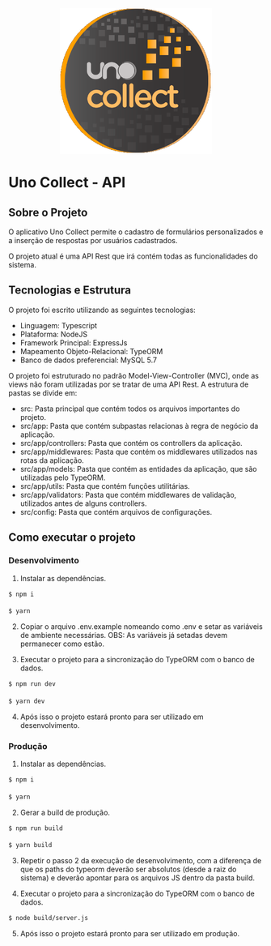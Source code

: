 <img
  src="./logo.png"
  width="300"
  style="display: block; margin-left: auto; margin-right: auto;"
/>

# Uno Collect - API

## Sobre o Projeto

O aplicativo Uno Collect permite o cadastro de formulários personalizados e a
inserção de respostas por usuários cadastrados.

O projeto atual é uma API Rest que irá contém todas as funcionalidades do sistema.

## Tecnologias e Estrutura
O projeto foi escrito utilizando as seguintes tecnologias:

* Linguagem: Typescript
* Plataforma: NodeJS
* Framework Principal: ExpressJs
* Mapeamento Objeto-Relacional: TypeORM
* Banco de dados preferencial: MySQL 5.7

O projeto foi estruturado no padrão Model-View-Controller (MVC), onde as views
não foram utilizadas por se tratar de uma API Rest. A estrutura de pastas se
divide em:

* src: Pasta principal que contém todos os arquivos importantes do projeto.
* src/app: Pasta que contém subpastas relacionas à regra de negócio da aplicação.
* src/app/controllers: Pasta que contém os controllers da aplicação.
* src/app/middlewares: Pasta que contém os middlewares utilizados nas rotas da
aplicação.
* src/app/models: Pasta que contém as entidades da aplicação, que são utilizadas
  pelo TypeORM.
* src/app/utils: Pasta que contém funções utilitárias.
* src/app/validators: Pasta que contém middlewares de validação, utilizados
  antes de alguns controllers.
* src/config: Pasta que contém arquivos de configurações.

## Como executar o projeto
### Desenvolvimento
1. Instalar as dependências.
```bash
$ npm i

$ yarn
```

2. Copiar o arquivo .env.example nomeando como .env e setar as variáveis de
ambiente necessárias. OBS: As variáveis já setadas devem permanecer como estão.

3. Executar o projeto para a sincronização do TypeORM com o banco de dados.
```bash
$ npm run dev

$ yarn dev
```

4. Após isso o projeto estará pronto para ser utilizado em desenvolvimento.

### Produção
1. Instalar as dependências.
```bash
$ npm i

$ yarn
```

2. Gerar a build de produção.
```bash
$ npm run build

$ yarn build
```

3. Repetir o passo 2 da execução de desenvolvimento, com a diferença de que
os paths do typeorm deverão ser absolutos (desde a raiz do sistema) e deverão
apontar para os arquivos JS dentro da pasta build.

4. Executar o projeto para a sincronização do TypeORM com o banco de dados.
```bash
$ node build/server.js
```

5. Após isso o projeto estará pronto para ser utilizado em produção.
